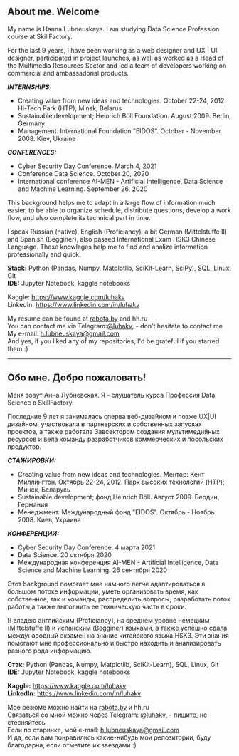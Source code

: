 ## About me. Welcome

My name is Hanna Lubneuskaya. I am studying Data Science Profession course at SkillFactory.  

For the last 9 years, I have been working as a web designer and UX | UI designer, participated in project launches, as well as worked as a Head of the Multimedia Resources Sector and led a team of developers working on commercial and ambassadorial products.    

***INTERNSHIPS:***  
- Creating value from new ideas and technologies. October 22-24, 2012. Hi-Tech Park (HTP); Minsk, Belarus
- Sustainable development; Heinrich Böll Foundation. August 2009. Berlin, Germany
- Management. International Foundation "EIDOS". October - November 2008. Kiev, Ukraine  

***CONFERENCES:***
- Cyber Security Day Conference. March 4, 2021
- Conference Data Science. October 20, 2020
- International conference AI-MEN - Artificial Intelligence, Data Science and Machine Learning. September 26, 2020  

This background helps me to adapt in a large flow of information much easier, to be able to organize schedule, distribute questions, develop a work flow, and also complete its technical part in time.  

I speak Russian (native), English (Proficiancy), a bit German (Mittelstuffe II) and Spanish (Begginer), also passed International Exam HSK3 Chinese Language. These knowlages help me to find and analize information professionally and quick.  

**Stack:** Python (Pandas, Numpy, Matplotlib, SciKit-Learn, SciPy), SQL, Linux, Git  
**IDE:** Jupyter Notebook, kaggle notebooks  

Kaggle: https://www.kaggle.com/luhakv  
LinkedIn: https://www.linkedin.com/in/luhakv  
 
My resume can be found at [rabota.by](https://rabota.by/resume/321cb1c4ff0788704e0039ed1f765846435536) and hh.ru  
You can contact me via Telegram:[@luhakv](https://t.me/luhakv), - don't hesitate to contact me  
My e-mail: h.lubneuskaya@gmail.com  
And yes, if you liked any of my repositories, I'd be grateful if you starred them :)  

---

## Обо мне. Добро пожаловать! 

Меня зовут Анна Лубневская. Я - слушатель курса Профессия Data Science в SkillFactory.  

Последние 9 лет я занималась сперва веб-дизайном и позже UX|UI дизайном, участвовала в партнерских и собственных запусках проектов, а также работала Завсектором создания мультимедийных ресурсов и вела команду разработчиков коммерческих и посольских продуктов.  

***СТАЖИРОВКИ:***  
- Creating value from new ideas and technologies. Ментор: Кент Миллингтон. Октябрь 22-24, 2012. Парк высоких технологий (HTP); Минск, Беларусь
- Sustainable development; фонд Heinrich Böll. Август 2009. Бердин, Германия
- Менеджмент. Международный фонд "EIDOS". Октябрь - Ноябрь 2008. Киев, Украина  

***КОНФЕРЕНЦИИ:***
- Cyber Security Day Conference. 4 марта 2021
- Data Science. 20 октября 2020
- Международная конференция AI-MEN - Artificial Intelligence, Data Science and Machine Learning. 26 сентября 2020  

Этот background помогает мне намного легче адаптироваться в большом потоке информации, уметь организовать время, как собственное, так и команды, распределить вопросы, разработать поток работы,а также выполнить ее техническую часть в сроки.  

Я владею английским (Proficiancy), на среднем уровне немецким (Mittelstuffe II) и испанским (Begginer) языками, а также успешно сдала международный экзамен на знание китайского языка HSK3. Эти знания помогают мне профессионально и быстро находить и анализировать разного рода информацию.

**Стэк:** Python (Pandas, Numpy, Matplotlib, SciKit-Learn), SQL, Linux, Git  
**IDE:** Jupyter Notebook, kaggle notebooks  

**Kaggle:** https://www.kaggle.com/luhakv  
**LinkedIn:** https://www.linkedin.com/in/luhakv  

Мое резюме можно найти на [rabota.by](https://rabota.by/resume/321cb1c4ff0788704e0039ed1f765846435536) и hh.ru    
Связаться со мной можно через Telegram: [@luhakv](https://t.me/luhakv), - пишите, не стесняйтесь  
Если по старинке, мой e-mail: h.lubneuskaya@gmail.com  
И да, если вам понравились какие-нибудь мои репозитории, буду благодарна, если отметите их звездами :)
